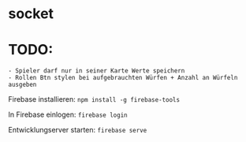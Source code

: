 # socket

# TODO:

    - Spieler darf nur in seiner Karte Werte speichern
    - Rollen Btn stylen bei aufgebrauchten Würfen + Anzahl an Würfeln ausgeben

Firebase installieren:
`npm install -g firebase-tools`

In Firebase einlogen:
`firebase login`

Entwicklungserver starten:
`firebase serve`
